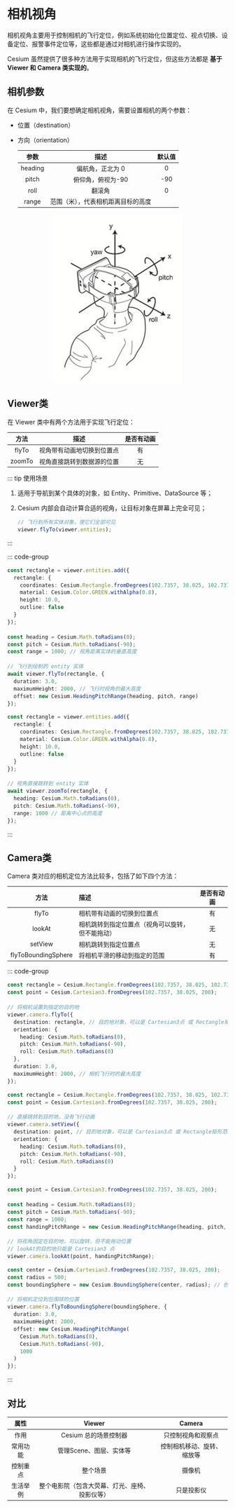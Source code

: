 # 相机视角

相机视角主要用于控制相机的飞行定位，例如系统初始化位置定位、视点切换、设备定位、报警事件定位等，这些都是通过对相机进行操作实现的。

Cesium 虽然提供了很多种方法用于实现相机的飞行定位，但这些方法都是 **基于 Viewer 和 Camera 类实现的**。



## 相机参数

在 Cesium 中，我们要想确定相机视角，需要设置相机的两个参数：

- 位置（destination）

- 方向（orientation）

  |  参数   |                描述                | 默认值 |
  | :-----: | :--------------------------------: | :----: |
  | heading |          偏航角，正北为 0           |   0    |
  |  pitch  |         俯仰角，俯视为-90          |  -90   |
  |  roll   |               翻滚角               |   0    |
  |  range  | 范围（米），代表相机距离目标的高度 |        |

<img src="./assets/飞行视角.png" style="display:flex;margin:auto;"/>



## Viewer类

在 Viewer 类中有两个方法用于实现飞行定位：

|  方法  |            描述            | 是否有动画 |
| :----: | :------------------------: | :--------: |
| flyTo  | 视角带有动画地切换到位置点 |     有     |
| zoomTo | 视角直接跳转到数据源的位置 |     无     |

::: tip 使用场景

1. 适用于导航到某个具体的对象，如 Entity、Primitive、DataSource 等；

2. Cesium 内部会自动计算合适的视角，让目标对象在屏幕上完全可见；

   ```ts
   // 飞行到所有实体对象，使它们全部可见
   viewer.flyTo(viewer.entities);
   ```

:::

::: code-group

```typescript [flyTo方法] {15-19}
const rectangle = viewer.entities.add({
  rectangle: {
    coordinates: Cesium.Rectangle.fromDegrees(102.7357, 38.025, 102.737, 38.0258),
    material: Cesium.Color.GREEN.withAlpha(0.8),
    height: 10.0,
    outline: false
  }
});

const heading = Cesium.Math.toRadians(0);
const pitch = Cesium.Math.toRadians(-90);
const range = 1000; // 视角距离实体的垂直高度

// 飞行到绘制的 entity 实体
await viewer.flyTo(rectangle, {
  duration: 3.0,
  maximumHeight: 2000, // 飞行时视角的最大高度
  offset: new Cesium.HeadingPitchRange(heading, pitch, range)
});
```

```typescript [zoomTo方法] {11-15}
const rectangle = viewer.entities.add({
  rectangle: {
    coordinates: Cesium.Rectangle.fromDegrees(102.7357, 38.025, 102.737, 38.0258),
    material: Cesium.Color.GREEN.withAlpha(0.8),
    height: 10.0,
    outline: false
  }
});

// 视角直接跳转到 entity 实体
await viewer.zoomTo(rectangle, {
  heading: Cesium.Math.toRadians(0),
  pitch: Cesium.Math.toRadians(-90),
  range: 1000 // 距离中心点的高度
});
```

:::



## Camera类

Camera 类对应的相机定位方法比较多，包括了如下四个方法：

|        方法         | 描述                                             | 是否有动画 |
| :-----------------: | :----------------------------------------------- | :--------: |
|        flyTo        | 相机带有动画的切换到位置点                       |     有     |
|       lookAt        | 相机跳转到指定位置点（视角可以旋转，但不能拖动） |     无     |
|       setView       | 相机跳转到指定位置点                             |     无     |
| flyToBoundingSphere | 将相机平滑的移动到指定的范围                     |     有     |

::: code-group

```ts [flyTo方法]
const rectangle = Cesium.Rectangle.fromDegrees(102.7357, 38.025, 102.737, 38.0258);
const point = Cesium.Cartesian3.fromDegrees(102.7357, 38.025, 200);

// 将相机设置到指定的目的地
viewer.camera.flyTo({
  destination: rectangle, // 目的地对象，可以是 Cartesian3点 或 Rectangle矩形范围
  orientation: {
    heading: Cesium.Math.toRadians(0),
    pitch: Cesium.Math.toRadians(-90),
    roll: Cesium.Math.toRadians(0)
  },
  duration: 3.0,
  maximumHeight: 2000, // 相机飞行时的最大高度
});
```

```ts [setView方法]
const rectangle = Cesium.Rectangle.fromDegrees(102.7357, 38.025, 102.737, 38.0258);
const point = Cesium.Cartesian3.fromDegrees(102.7357, 38.025, 200);

// 直接跳转到目的地，没有飞行动画
viewer.camera.setView({
  destination: point, // 目的地对象，可以是 Cartesian3点 或 Rectangle矩形范围
  orientation: {
    heading: Cesium.Math.toRadians(0),
    pitch: Cesium.Math.toRadians(-90),
    roll: Cesium.Math.toRadians(0)
  }
});
```

```ts [lookAt方法] {10}
const point = Cesium.Cartesian3.fromDegrees(102.7357, 38.025, 200);

const heading = Cesium.Math.toRadians(0);
const pitch = Cesium.Math.toRadians(-90);
const range = 1000;
const handingPitchRange = new Cesium.HeadingPitchRange(heading, pitch, range);

// 将视角固定在目的地，可以旋转，但不能拖动位置
// lookAt的目的地只能是 Cartesian3 点
viewer.camera.lookAt(point, handingPitchRange);
```

```ts [flyToBoundingSphere]
const center = Cesium.Cartesian3.fromDegrees(102.7357, 38.025, 200);
const radius = 500;
const boundingSphere = new Cesium.BoundingSphere(center, radius); // 创建包围球对象

// 将相机定位到包围球的位置
viewer.camera.flyToBoundingSphere(boundingSphere, {
  duration: 3.0,
  maximumHeight: 2000,
  offset: new Cesium.HeadingPitchRange(
    Cesium.Math.toRadians(0),
    Cesium.Math.toRadians(-90),
    1000
  )
});
```

:::



## 对比

|   属性   |                     Viewer                     |           Camera           |
| :------: | :--------------------------------------------: | :------------------------: |
|   作用   |             Cesium 总的场景控制器              |     只控制视角和观察点     |
| 常用功能 |            管理Scene、图层、实体等             | 控制相机移动、旋转、缩放等 |
| 控制重点 |                    整个场景                    |           摄像机           |
| 生活举例 | 整个电影院（包含大荧幕、灯光、座椅、投影仪等） |         只是投影仪         |
